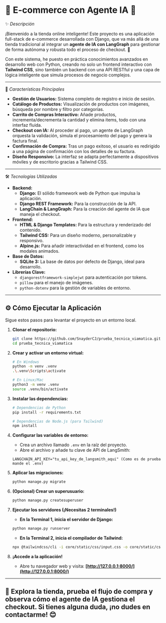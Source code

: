 # 🛒 E-commerce con Agente IA 🤖

✨ *Descripción*

¡Bienvenido a la tienda online inteligente! Este proyecto es una aplicación full-stack de e-commerce desarrollada con Django, que va más allá de una tienda tradicional al integrar un **agente de IA con LangGraph** para gestionar de forma autónoma y robusta todo el proceso de checkout. 🚀

Con este sistema, he puesto en práctica conocimientos avanzados en desarrollo web con Python, creando no solo un frontend interactivo con **Tailwind CSS**, sino también un backend con una API RESTful y una capa de lógica inteligente que simula procesos de negocio complejos.

---
🚀 *Características Principales*

* **Gestión de Usuarios:** Sistema completo de registro e inicio de sesión.
* **Catálogo de Productos:** Visualización de productos con imágenes, búsqueda por nombre y filtro por categorías.
* **Carrito de Compras Interactivo:** Añade productos, incrementa/decrementa la cantidad y elimina items, todo con una interfaz fluida.
* **Checkout con IA:** Al proceder al pago, un agente de LangGraph orquesta la validación, simula el procesamiento del pago y genera la factura final.
* **Confirmación de Compra:** Tras un pago exitoso, el usuario es redirigido a una página de confirmación con los detalles de su factura.
* **Diseño Responsivo:** La interfaz se adapta perfectamente a dispositivos móviles y de escritorio gracias a Tailwind CSS.

---
🛠️ *Tecnologías Utilizadas*

* **Backend:**
    * **Django:** El sólido framework web de Python que impulsa la aplicación.
    * **Django REST Framework:** Para la construcción de la API.
    * **LangChain & LangGraph:** Para la creación del agente de IA que maneja el checkout.
* **Frontend:**
    * **HTML & Django Templates:** Para la estructura y renderizado del contenido.
    * **Tailwind CSS:** Para un diseño moderno, personalizable y responsivo.
    * **Alpine.js:** Para añadir interactividad en el frontend, como los modales animados.
* **Base de Datos:**
    * **SQLite 3:** La base de datos por defecto de Django, ideal para desarrollo.
* **Librerías Clave:**
    * `djangorestframework-simplejwt` para autenticación por tokens.
    * `pillow` para el manejo de imágenes.
    * `python-dotenv` para la gestión de variables de entorno.

---
## ⚙️ Cómo Ejecutar la Aplicación

Sigue estos pasos para levantar el proyecto en un entorno local.

1.  **Clonar el repositorio:**
    ```bash
    git clone https://github.com/SnayderCJ/prueba_tecnica_viamatica.git
    cd prueba_tecnica_viamatica
    ```

2.  **Crear y activar un entorno virtual:**
    ```bash
    # En Windows
    python -m venv .venv
    .\.venv\Scripts\activate

    # En Linux/Mac
    python3 -m venv .venv
    source .venv/bin/activate
    ```

3.  **Instalar las dependencias:**
    ```bash
    # Dependencias de Python
    pip install -r requirements.txt

    # Dependencias de Node.js (para Tailwind)
    npm install
    ```

4.  **Configurar las variables de entorno:**
    * Crea un archivo llamado `.env` en la raíz del proyecto.
    * Abre el archivo y añade tu clave de API de LangSmith:
    ```env
    LANGCHAIN_API_KEY="tu_api_key_de_langsmith_aqui" (Como es de prueba mande el .env)
    ```

5.  **Aplicar las migraciones:**
    ```bash
    python manage.py migrate
    ```

6.  **(Opcional) Crear un superusuario:**
    ```bash
    python manage.py createsuperuser
    ```

7.  **Ejecutar los servidores (¡Necesitas 2 terminales!)**

    * **En la Terminal 1, inicia el servidor de Django:**
    ```bash
    python manage.py runserver
    ```

    * **En la Terminal 2, inicia el compilador de Tailwind:**
    ```bash
    npx @tailwindcss/cli -i core/static/css/input.css -o core/static/css/output.css --watch
    ```

8.  **¡Accede a la aplicación!**
    * Abre tu navegador web y visita: **[http://127.0.0.1:8000/](http://127.0.0.1:8000/)**

---
## 🚀 Explora la tienda, prueba el flujo de compra y observa cómo el agente de IA gestiona el checkout. Si tienes alguna duda, ¡no dudes en contactarme! 😊